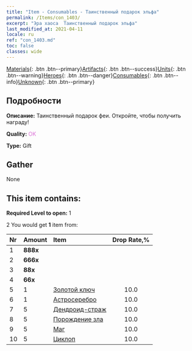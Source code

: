 ```yaml
---
title: "Item - Consumables - Таинственный подарок эльфа"
permalink: /Items/con_1403/
excerpt: "Эра хаоса  Таинственный подарок эльфа"
last_modified_at: 2021-04-11
locale: ru
ref: "con_1403.md"
toc: false
classes: wide
---
```

 [Materials](/ru/Items/){: .btn .btn--primary}[Artifacts](/ru/Items/Artifacts/){: .btn .btn--success}[Units](/ru/Items/Units/){: .btn .btn--warning}[Heroes](/ru/Items/Heroes/){: .btn .btn--danger}[Consumables](/ru/Items/Consumables/){: .btn .btn--info}[Unknown](/ru/Items/Unknown/){: .btn .btn--primary}

## Подробности
 **Описание:** Таинственный подарок феи. Откройте, чтобы получить награду!

 **Quality:** <span style="color: #DA70D6">OK</span>

 **Type:** Gift

## Gather

  None

## This item contains:

 **Required Level to open:** 1

 2 You would get **1** item  from:

  | Nr | Amount |     Item    | Drop Rate,% |
  |:---|:-------|:------------|:---------:|
  | 1 |  **888x** | <i class="fas fa-gem"/> |  | 4.0 | 
  | 2 |  **666x** | <i class="fas fa-gem"/> |  | 6.0 | 
  | 3 |  **88x** | <i class="fas fa-gem"/> |  | 15.0 | 
  | 4 |  **66x** | <i class="fas fa-gem"/> |  | 15.0 | 
  | 5 | 1 | [Золотой ключ](/ru/Items/con_783/) | 10.0 | 
  | 6 | 1 | [Астросеребро](/ru/Items/con_969/) | 10.0 | 
  | 7 | 5 | [Дендроид-страж](/ru/Items/unt_203/) | 10.0 | 
  | 8 | 5 | [Порождение зла](/ru/Items/unt_230/) | 10.0 | 
  | 9 | 5 | [Маг](/ru/Items/unt_238/) | 10.0 | 
  | 10 | 5 | [Циклоп](/ru/Items/unt_222/) | 10.0 | 
